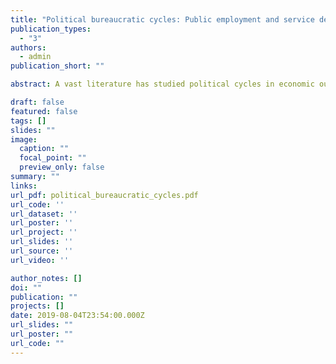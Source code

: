 ```yaml
---
title: "Political bureaucratic cycles: Public employment and service delivery around elections in Brazil"
publication_types:
  - "3"
authors:
  - admin
publication_short: ""

abstract: A vast literature has studied political cycles in economic outcomes and economic policy tools (political business and political budget cycles, respectively). I identify a related phenomenon, which I call political bureaucratic cycles: electoral cycles in the hiring and firing of bureaucrats and in the activities of public employees, which emerge as a result of the combination of electoral incentives and legal rules imposed to limit the use of public employment for electioneering. Empirically, I leverage administrative, identified, contract-level data on the universe of municipal employees in Brazil between 2002 and 2016 to measure political bureaucratic cycles. Hires and dismissals of municipal personnel show markedly cyclical patterns around elections, which are shaped by both incumbents' electoral incentives and their reaction to anti-corruption policies that constrain hiring and firing around elections. Cycles are most pronounced for temporary bureaucrats but are also detectable for civil service bureaucrats, which counters the received wisdom that civil service regimes isolate bureaucrats from political dynamics. Hiring and firing around elections are targeted at less educated people, which is consistent with political bureaucratic cycles partly responding to clientelistic strategies. Consistent with the clientelistic use of public employment, and the legal rigidities imposed on hiring around elections, pre-natal check-ups (a key output of the healthcare bureaucracy) are systematically lower around elections. Findings are grounded on, and complemented with, in-depth interviews with prosecutors, politicians and bureaucrats conducted in 7 states. The paper contributes to bridging the gap between the literatures on political budget/business cycles and on clientelism, two fields that have rarely been linked before.

draft: false
featured: false
tags: []
slides: ""
image:
  caption: ""
  focal_point: ""
  preview_only: false
summary: ""
links:
url_pdf: political_bureaucratic_cycles.pdf
url_code: ''
url_dataset: ''
url_poster: ''
url_project: ''
url_slides: ''
url_source: ''
url_video: ''

author_notes: []
doi: ""
publication: ""
projects: []
date: 2019-08-04T23:54:00.000Z
url_slides: ""
url_poster: ""
url_code: ""
---
```

